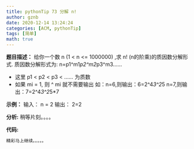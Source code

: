 ```yaml
---
title: pythonTip 73 分解 n!
author: gznb
date: 2020-12-14 13:24:24
categories: [ACM, pythonTip]
tags: [简单]
math: true
---
```


**题目描述：**
给你一个数 n (1 < n <= 1000000) ,求 n! (n的阶乘)的质因数分解形式.
质因数分解形式为:
n=p1^m1*p2^m2*p3^m3……
* 这里 p1 < p2 < p3 < …… 为质数
* 如果 mi = 1, 则   ^ mi   就不需要输出 
如：n=6,则输出：6=2^4*3^2*5
    n=7,则输出：7=2^4*3^2*5*7

**示例：**
输入：
n = 2
输出：
2=2


**分析:**
稍等片刻。。。。

**代码:**
```python
精彩马上继续。。。。。
```
